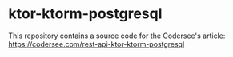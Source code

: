 # ktor-ktorm-postgresql
This repository contains a source code for the Codersee's article: https://codersee.com/rest-api-ktor-ktorm-postgresql
